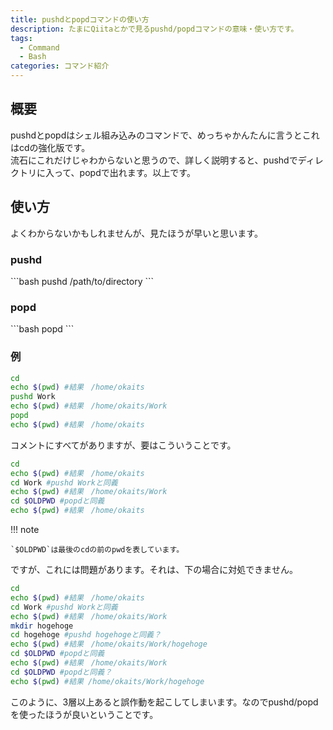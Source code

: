 ```yaml
---
title: pushdとpopdコマンドの使い方
description: たまにQiitaとかで見るpushd/popdコマンドの意味・使い方です。
tags:
  - Command
  - Bash
categories: コマンド紹介
---
```

<div class="adservice-pc"></div>
<h2>概要</h2>
pushdとpopdはシェル組み込みのコマンドで、めっちゃかんたんに言うとこれはcdの強化版です。<br>
流石にこれだけじゃわからないと思うので、詳しく説明すると、pushdでディレクトリに入って、popdで出れます。以上です。
<h2>使い方</h2>
よくわからないかもしれませんが、見たほうが早いと思います。
<h3>pushd</h3>
```bash
pushd /path/to/directory
```
<h3>popd</h3>
```bash
popd
```
<h3>例</h3>

```bash
cd
echo $(pwd) #結果　/home/okaits
pushd Work
echo $(pwd) #結果　/home/okaits/Work
popd
echo $(pwd) #結果　/home/okaits
```
コメントにすべてがありますが、要はこういうことです。

```bash
cd
echo $(pwd) #結果　/home/okaits
cd Work #pushd Workと同義
echo $(pwd) #結果　/home/okaits/Work
cd $OLDPWD #popdと同義
echo $(pwd) #結果　/home/okaits
```
!!! note
    
    `$OLDPWD`は最後のcdの前のpwdを表しています。

ですが、これには問題があります。それは、下の場合に対処できません。

```bash
cd
echo $(pwd) #結果　/home/okaits
cd Work #pushd Workと同義
echo $(pwd) #結果　/home/okaits/Work
mkdir hogehoge
cd hogehoge #pushd hogehogeと同義？
echo $(pwd) #結果　/home/okaits/Work/hogehoge
cd $OLDPWD #popdと同義
echo $(pwd) #結果　/home/okaits/Work
cd $OLDPWD #popdと同義？
echo $(pwd) #結果 /home/okaits/Work/hogehoge
```
このように、3層以上あると誤作動を起こしてしまいます。なのでpushd/popdを使ったほうが良いということです。
<div class="adservice-pc adservice-sp"></div>
